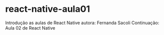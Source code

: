 # react-native-aula01
Introdução as aulas de React Native
autora: Fernanda Sacoli
 Continuação: Aula 02 de React Native
 